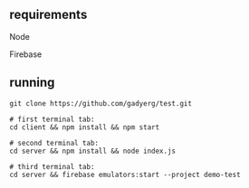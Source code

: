## requirements

Node

Firebase

## running
```shell
git clone https://github.com/gadyerg/test.git

# first terminal tab:
cd client && npm install && npm start

# second terminal tab:
cd server && npm install && node index.js

# third terminal tab:
cd server && firebase emulators:start --project demo-test
```